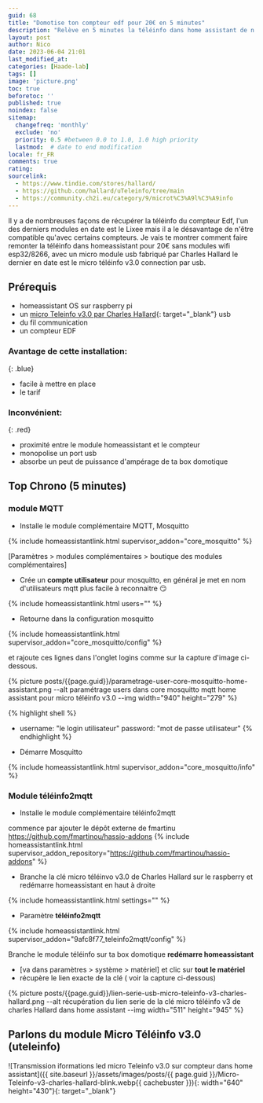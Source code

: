 ```yaml
---
guid: 68
title: "Domotise ton compteur edf pour 20€ en 5 minutes"
description: "Relève en 5 minutes la téléinfo dans home assistant de n'importe quelle compteur edf avec une clé micro téléinfo v3.0 par charles Hallard à 20€"
layout: post
author: Nico
date: 2023-06-04 21:01
last_modified_at: 
categories: [Haade-lab]
tags: []
image: 'picture.png'
toc: true
beforetoc: ''
published: true
noindex: false
sitemap:
  changefreq: 'monthly'
  exclude: 'no'
  priority: 0.5 #between 0.0 to 1.0, 1.0 high priority
  lastmod:  # date to end modification
locale: fr_FR
comments: true
rating:  
sourcelink:
  - https://www.tindie.com/stores/hallard/
  - https://github.com/hallard/uTeleinfo/tree/main
  - https://community.ch2i.eu/category/9/microt%C3%A9l%C3%A9info
---
```


Il y a de nombreuses façons de récupérer la téléinfo du compteur Edf, l'un des derniers modules en date est le Lixee mais il a le désavantage de n'être compatible qu'avec certains compteurs. Je vais te montrer comment faire remonter la téléinfo dans homeassistant pour 20€ sans modules wifi esp32/8266, avec un micro module usb fabriqué par Charles Hallard le dernier en date est le micro téléinfo v3.0 connection par usb.

## Prérequis
- homeassistant OS sur raspberry pi
- un [micro Teleinfo v3.0 par Charles Hallard](https://www.tindie.com/products/hallard/micro-teleinfo-v30/){: target="_blank"} usb
- du fil communication
- un compteur EDF

### Avantage de cette installation:
{: .blue}
- facile à mettre en place
- le tarif

### Inconvénient:
{: .red}
- proximité entre le module homeassistant et le compteur
- monopolise un port usb
- absorbe un peut de puissance d'ampérage de ta box domotique

## Top Chrono (5 minutes)

### module MQTT

- Installe le module complémentaire MQTT, Mosquitto

{% include homeassistantlink.html supervisor_addon="core_mosquitto" %}

[Paramètres > modules complémentaires > boutique des modules complémentaires]

- Crée un **compte utilisateur** pour mosquitto, en général je met en nom d'utilisateurs mqtt plus facile à reconnaitre 😏

{% include homeassistantlink.html users="" %}

- Retourne dans la configuration mosquitto

{% include homeassistantlink.html supervisor_addon="core_mosquitto/config" %}

et rajoute ces lignes dans l'onglet logins comme sur la capture d'image ci-dessous.

{% picture posts/{{page.guid}}/parametrage-user-core-mosquitto-home-assistant.png --alt paramétrage users dans core mosquitto mqtt home assistant pour micro téléinfo v3.0 --img width="940" height="279" %}

{% highlight shell %}
- username: "le login utilisateur"
  password: "mot de passe utilisateur"
{% endhighlight %}

- Démarre Mosquitto

{% include homeassistantlink.html supervisor_addon="core_mosquitto/info" %}

### Module téléinfo2mqtt

- Installe le module complémentaire téléinfo2mqtt

commence par ajouter le dépôt externe de fmartinu https://github.com/fmartinou/hassio-addons
{% include homeassistantlink.html supervisor_addon_repository="https://github.com/fmartinou/hassio-addons" %}

- Branche la clé micro téléinvo v3.0 de Charles Hallard sur le raspberry et redémarre homeassistant en haut à droite

{% include homeassistantlink.html settings="" %}


- Paramètre **téléinfo2mqtt**

{% include homeassistantlink.html supervisor_addon="9afc8f77_teleinfo2mqtt/config" %}

Branche le module téléinfo sur ta box domotique
**redémarre homeassistant**
- [va dans paramètres > système > matériel] et clic sur **tout le matériel**
- récupère le lien exacte de la clé ( voir la capture ci-dessous)

{% picture posts/{{page.guid}}/lien-serie-usb-micro-teleinfo-v3-charles-hallard.png --alt récupération du lien serie de la clé micro téléinfo v3 de charles Hallard dans home assistant --img width="511" height="945" %}

## Parlons du module Micro Téléinfo v3.0 (uteleinfo)

![Transmission iformations led micro Teleinfo v3.0 sur compteur dans home assistant]({{ site.baseurl }}/assets/images/posts/{{ page.guid }}/Micro-Teleinfo-v3-charles-hallard-blink.webp{{ cachebuster }}){: width="640" height="430"}{: target="_blank"}
